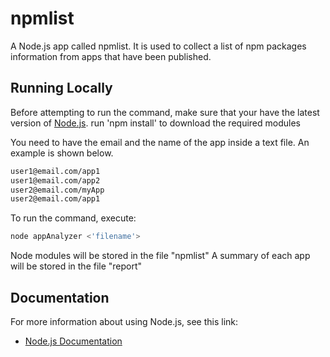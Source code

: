# npmlist


A Node.js app called npmlist. It is used to collect a list of npm packages information from apps that have been published.

## Running Locally

Before attempting to run the command, make sure that your have the latest version of [Node.js](http://nodejs.org/). run 'npm install' to download the required modules


You need to have the email and the name of the app inside a text file. An example is shown below.

```sh
user1@email.com/app1
user1@email.com/app2
user2@email.com/myApp
user2@email.com/app1
```

To run the command, execute: 

```sh
node appAnalyzer <'filename'>
```

Node modules will be stored in the file "npmlist"
A summary of each app will be stored in the file "report"

## Documentation

For more information about using Node.js, see this link:

- [Node.js Documentation](https://nodejs.org/api/)


